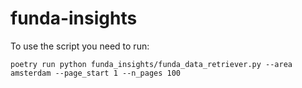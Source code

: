 # funda-insights

To use the script you need to run:

`poetry run python funda_insights/funda_data_retriever.py --area amsterdam --page_start 1 --n_pages 100`